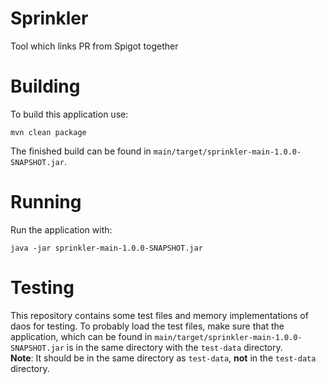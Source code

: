 # Sprinkler

Tool which links PR from Spigot together

# Building

To build this application use:

```shell
mvn clean package
```

The finished build can be found in `main/target/sprinkler-main-1.0.0-SNAPSHOT.jar`.

# Running

Run the application with:

```shell
java -jar sprinkler-main-1.0.0-SNAPSHOT.jar
```

# Testing

This repository contains some test files and memory implementations of daos for testing.
To probably load the test files, make sure that the application,
which can be found in `main/target/sprinkler-main-1.0.0-SNAPSHOT.jar` is in the same directory with the `test-data`
directory.
<br>
**Note**: It should be in the same directory as `test-data`, **not** in the `test-data` directory.
